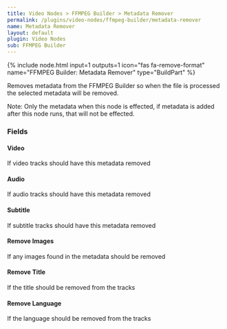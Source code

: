 ```yaml
---
title: Video Nodes > FFMPEG Builder > Metadata Remover
permalink: /plugins/video-nodes/ffmpeg-builder/metadata-remover
name: Metadata Remover
layout: default
plugin: Video Nodes
sub: FFMPEG Builder
---
```


{% include node.html input=1 outputs=1 icon="fas fa-remove-format" name="FFMPEG Builder: Metadata Remover" type="BuildPart" %}

Removes metadata from the FFMPEG Builder so when the file is processed the selected metadata will be removed.

Note: Only the metadata when this node is effected, if metadata is added after this node runs, that will not be effected.


### Fields

#### Video
If video tracks should have this metadata removed

#### Audio
If audio tracks should have this metadata removed

#### Subtitle
If subtitle tracks should have this metadata removed

#### Remove Images
If any images found in the metadata should be removed

#### Remove Title
If the title should be removed from the tracks

#### Remove Language
If the language should be removed from the tracks